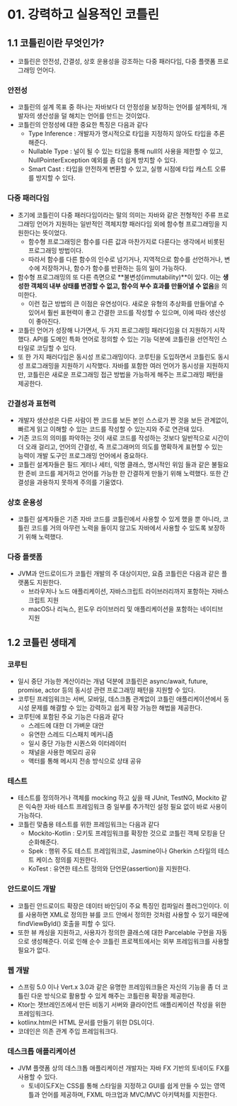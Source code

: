 # 01. 강력하고 실용적인 코틀린
## 1.1 코틀린이란 무엇인가?

- 코틀린은 안전성, 간결성, 상호 운용성을 강조하는 다중 패러다임, 다중 플랫폼 프로그래밍 언어다.

### 안전성

- 코틀린의 설계 목표 중 하나는 자바보다 더 안정성을 보장하는 언어를 설계하되, 개발자의 생산성을 덜 해치는 언어를 만드는 것이었다.
- 코틀린의 안정성에 대한 중요한 특징은 다음과 같다
    - Type Inference : 개발자가 명시적으로 타입을 지정하지 않아도 타입을 추론해준다.
    - Nullable Type : 널이 될 수 있는 타입을 통해 null의 사용을 제한할 수 있고, NullPointerException 예외를 좀 더 쉽게 방지할 수 있다.
    - Smart Cast : 타입을 안전하게 변환할 수 있고, 실행 시점에 타입 캐스트 오류를 방지할 수 있다.

### 다중 패러다임

- 초기에 코틀린이 다중 패러다임이라는 말의 의미는 자바와 같은 전형적인 주류 프로그래밍 언어가 지원하는 일반적인 객체지향 패러다임 외에 함수형 프로그래밍을 지원한다는 뜻이었다.
    - 함수형 프로그래밍은 함수를 다른 값과 마찬가지로 다룬다는 생각에서 비롯된 프로그래밍 방법이다.
    - 따라서 함수를 다른 함수의 인수로 넘기거나, 지역적으로 함수를 선언하거나, 변수에 저장하거나, 함수가 함수를 반환하는 등의 일이 가능하다.
- 함수형 프로그래밍의 또 다른 측면으로 **불변성(immutability)**이 있다. 이는 **생성한 객체의 내부 상태를 변경할 수 없고, 함수의 부수 효과를 만들어낼 수 없음**을 의미한다.
    - 이런 접근 방법의 큰 이점은 유연성이다. 새로운 유형의 추상화를 만들어낼 수 있어서 훨씬 표현력이 좋고 간결한 코드를 작성할 수 있으며, 이에 따라 생산성이 좋아진다.
- 코틀린 언어가 성장해 나가면서, 두 가지 프로그래밍 패러다임을 더 지원하기 시작했다. API를 도메인 특화 언어로 정의할 수 있는 기능 덕분에 코틀린을 선언적인 스타일로 코딩할 수 있다.
- 또 한 가지 패러다임은 동시성 프로그래밍이다. 코루틴을 도입하면서 코틀린도 동시성 프로그래밍을 지원하기 시작했다. 자바를 포함한 여러 언어가 동시성을 지원하지만, 코틀린은 새로운 프로그래밍 접근 방법을 가능하게 해주는 프로그래밍 패턴을 제공한다.

### 간결성과 표현력

- 개발자 생산성은 다른 사람이 짠 코드를 보든 본인 스스로가 짠 것을 보든 관계없이, 빠르게 읽고 이해할 수 있는 코드를 작성할 수 있는지와 주로 연관돼 있다.
- 기존 코드의 의미를 파악하는 것이 새로 코드를 작성하는 것보다 일반적으로 시간이 더 오래 걸리고, 언어의 간결성, 즉 프로그래머의 의도를 명확하게 표현할 수 있는 능력이 개발 도구인 프로그래밍 언어에서 중요하다.
- 코틀린 설계자들은 필드 게터나 세터, 익명 클래스, 명시적인 위임 들과 같은 불필요한 준비 코드를 제거하고 언어를 가능한 한 간결하게 만들기 위해 노력했다. 또한 간결성을 과용하지 못하게 주의를 기울였다.

### 상호 운용성

- 코틀린 설계자들은 기존 자바 코드를 코틀린에서 사용할 수 있게 했을 뿐 아니라, 코틀린 코드를 거의 아무런 노력을 들이지 않고도 자바에서 사용할 수 있도록 보장하기 위해 노력했다.

### 다중 플랫폼

- JVM과 안드로이드가 코틀린 개발의 주 대상이지만, 요즘 코틀린은 다음과 같은 플랫폼도 지원한다.
    - 브라우저나 노드 애플리케이션, 자바스크립트 라이브러리까지 포함하는 자바스크립트 지원
    - macOS나 리눅스, 윈도우 라이브러리 및 애플리케이션을 포함하는 네이티브 지원

## 1.2 코틀린 생태계

### 코루틴

- 일시 중단 가능한 계산이라는 개념 덕분에 코틀린은 async/await, future, promise, actor 등의 동시성 관련 프로그래밍 패턴을 지원할 수 있다.
- 코루틴 프레임워크는 서버, 모바일, 데스크톱 관계없이 코틀린 애플리케이션에서 동시성 문제를 해결할 수 있는 강력하고 쉽게 확장 가능한 해법을 제공한다.
- 코루틴에 포함된 주요 기능은 다음과 같다
    - 스레드에 대한 더 가벼운 대안
    - 유연한 스레드 디스패치 메커니즘
    - 일시 중단 가능한 시퀀스와 이터레이터
    - 채널을 사용한 메모리 공유
    - 액터를 통해 메시지 전송 방식으로 상태 공유

### 테스트

- 테스트를 정의하거나 객체를 mocking 하고 싶을 때 JUnit, TestNG, Mockito 같은 익숙한 자바 테스트 프레임워크 중 일부를 추가적인 설정 필요 없이 바로 사용이 가능하다.
- 코틀린 맞춤용 테스트를 위한 프레임워크는 다음과 같다
    - Mockito-Kotlin : 모키토 프레임워크를 확장한 것으로 코틀린 객체 모킹을 단순화해준다.
    - Spek : 행위 주도 테스트 프레임워크로, Jasmine이나 Gherkin 스타일의 테스트 케이스 정의를 지원한다.
    - KoTest : 유연한 테스트 정의와 단언문(assertion)을 지원한다.
### 안드로이드 개발

- 코틀린 안드로이드 확장은 데이터 바인딩이 주요 특징인 컴파일러 플러그인이다. 이를 사용하면 XML로 정의한 뷰를 코드 안에서 정의한 것처럼 사용할 수 있기 때문에 findViewById() 호출을 피할 수 있다.
- 또한 뷰 캐싱을 지원하고, 사용자가 정의한 클래스에 대한 Parcelable 구현을 자동으로 생성해준다. 이로 인해 순수 코틀린 프로젝트에서는 외부 프레임워크를 사용할 필요가 없다.

### 웹 개발

- 스프링 5.0 이나 Vert.x 3.0과 같은 유명한 프레임워크들은 자신의 기능을 좀 더 코틀린 다운 방식으로 활용할 수 있게 해주는 코틀린용 확장을 제공한다.
- Ktor는 젯브레인즈에서 만든 비동기 서버와 클라이언트 애플리케이션 작성을 위한 프레임워크다.
- kotlinx.html은 HTML 문서를 만들기 위한 DSL이다.
- 코데인은 의존 관계 주입 프레임워크다.

### 데스크톱 애플리케이션

- JVM 플랫폼 상의 데스크톱 애플리케이션 개발자는 자바 FX 기반의 토네이도 FX를 사용할 수 있다.
    - 토네이도FX는 CSS를 통해 스타일을 지정하고 GUI를 쉽게 만들 수 있는 영역 틀과 언어를 제공하며, FXML 마크업과 MVC/MVC 아키텍처를 지원한다.